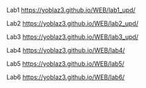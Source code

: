 Lab1 https://yoblaz3.github.io/WEB/lab1_upd/

Lab2 https://yoblaz3.github.io/WEB/lab2_upd/

Lab3 https://yoblaz3.github.io/WEB/lab3_upd/

Lab4 https://yoblaz3.github.io/WEB/lab4/

Lab5 https://yoblaz3.github.io/WEB/lab5/

Lab6 https://yoblaz3.github.io/WEB/lab6/
